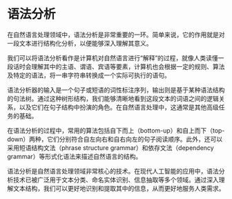 # 语法分析

在自然语言处理领域中，语法分析是非常重要的一环。简单来说，它的作用就是对一段文本进行结构化分析，以便能够深入理解其意义。

我们可以将语法分析看作是计算机对自然语言进行“解释”的过程，就像人类读懂一段话时会理解其中的主语、谓语、宾语等要素，计算机也会根据一定的规则、算法及特定的语法，将一串字符串转换成一个实际可执行的语句。

语法分析器的输入是一个句子或短语的词性标注序列，输出则是基于某种语法结构的句法树。通过这种树形结构，我们能够清晰地看到这段文本的词语之间的逻辑关系，以及它们在句子结构中扮演的角色。在自然语言处理中，这通常是其他高级任务的基础。

在语法分析的过程中，常用的算法包括自下而上（bottom-up）和自上而下（top-down）两种，它们分别符合自左向右和自右向左的句子阅读顺序。此外，还可以采用短语结构文法（phrase structure grammar）和依存文法（dependency grammar）等形式化语法来描述自然语言的结构。

语法分析是自然语言处理领域非常核心的技术。在现代人工智能的应用中，语法分析技术已被广泛用于文本分类、命名实体识别、信息抽取等多个领域。通过深入理解文本结构，我们可以更好地识别和提取其中的信息，从而更好地服务人类需求。